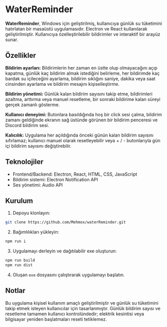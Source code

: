 # WaterReminder

**WaterReminder**, Windows için geliştirilmiş, kullanıcıya günlük su tüketimini hatırlatan bir masaüstü uygulamasıdır. Electron ve React kullanılarak geliştirilmiştir. Kullanıcıya özelleştirilebilir bildirimler ve interaktif bir arayüz sunar.

## Özellikler

**Bildirim ayarları:** Bildirimlerin her zaman en üstte olup olmayacağını açıp kapatma, günlük kaç bildirim almak istediğini belirleme, her bildirimde kaç bardak su içileceğini ayarlama, bildirim sıklığını saniye, dakika veya saat cinsinden ayarlama ve bildirim mesajını kişiselleştirme.

**Bildirim yönetimi:** Günlük kalan bildirim sayısını takip etme, bildirimleri azaltma, arttırma veya manuel resetleme, bir sonraki bildirime kalan süreyi gerçek zamanlı gösterme.

**Kullanıcı deneyimi:** Butonlara basıldığında hoş bir click sesi çalma, bildirim zamanı geldiğinde ekranın sağ üstünde görünen bir bildirim penceresi ve Discord bildirim sesi.

**Kalıcılık:** Uygulama her açıldığında önceki günün kalan bildirim sayısını sıfırlamaz; kullanıcı manuel olarak resetleyebilir veya + / - butonlarıyla gün içi bildirim sayısını değiştirebilir.

## Teknolojiler

- Frontend/Backend: Electron, React, HTML, CSS, JavaScript  
- Bildirim sistemi: Electron Notification API  
- Ses yönetimi: Audio API

## Kurulum

1. Depoyu klonlayın:
```bash
git clone https://github.com/Mehmox/waterReminder.git
```
2. Bağımlılıkları yükleyin:
```bash
npm run i
```
3. Uygulamayı derleyin ve dağıtılabilir exe oluşturun:
```bash
npm run build
npm run dist
```
4. Oluşan `exe` dosyasını çalıştırarak uygulamayı başlatın.

## Notlar

Bu uygulama kişisel kullanım amaçlı geliştirilmiştir ve günlük su tüketimini takip etmek isteyen kullanıcılar için tasarlanmıştır. Günlük bildirim sayısı ve resetleme tamamen kullanıcı kontrolündedir; elektrik kesintisi veya bilgisayar yeniden başlatmaları reseti tetiklemez.
